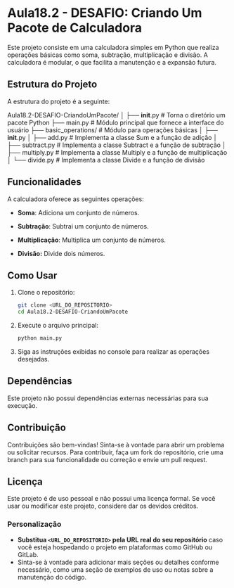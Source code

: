 # Aula18.2 - DESAFIO: Criando Um Pacote de Calculadora

Este projeto consiste em uma calculadora simples em Python que realiza operações básicas como soma, subtração, multiplicação e divisão. A calculadora é modular, o que facilita a manutenção e a expansão futura.

## Estrutura do Projeto

A estrutura do projeto é a seguinte:

Aula18.2-DESAFIO-CriandoUmPacote/
│
├── __init__.py         # Torna o diretório um pacote Python
├── main.py             # Módulo principal que fornece a interface do usuário
├── basic_operations/   # Módulo para operações básicas
│   ├── __init__.py
│   ├── add.py          # Implementa a classe Sum e a função de adição
│   ├── subtract.py     # Implementa a classe Subtract e a função de subtração
│   ├── multiply.py     # Implementa a classe Multiply e a função de multiplicação
│   └── divide.py       # Implementa a classe Divide e a função de divisão

## Funcionalidades

A calculadora oferece as seguintes operações:

- __Soma__: Adiciona um conjunto de números.

- __Subtração__: Subtrai um conjunto de números.

- __Multiplicação__: Multiplica um conjunto de números.

- __Divisão:__ Divide dois números.

## Como Usar

1. Clone o repositório:

   ```bash
   git clone <URL_DO_REPOSITORIO>
   cd Aula18.2-DESAFIO-CriandoUmPacote
   ```

2. Execute o arquivo principal:

   ```bash
   python main.py
   ```

3. Siga as instruções exibidas no console para realizar as operações desejadas.

## Dependências

Este projeto não possui dependências externas necessárias para sua execução.

## Contribuição

Contribuições são bem-vindas! Sinta-se à vontade para abrir um problema ou solicitar recursos. Para contribuir, faça um fork do repositório, crie uma branch para sua funcionalidade ou correção e envie um pull request.

## Licença

Este projeto é de uso pessoal e não possui uma licença formal. Se você usar ou modificar este projeto, considere dar os devidos créditos.

### Personalização

- __Substitua `<URL_DO_REPOSITORIO>` pela URL real do seu repositório__ caso você esteja hospedando o projeto em plataformas como GitHub ou GitLab.
- Sinta-se à vontade para adicionar mais seções ou detalhes conforme necessário, como uma seção de exemplos de uso ou notas sobre a manutenção do código.

